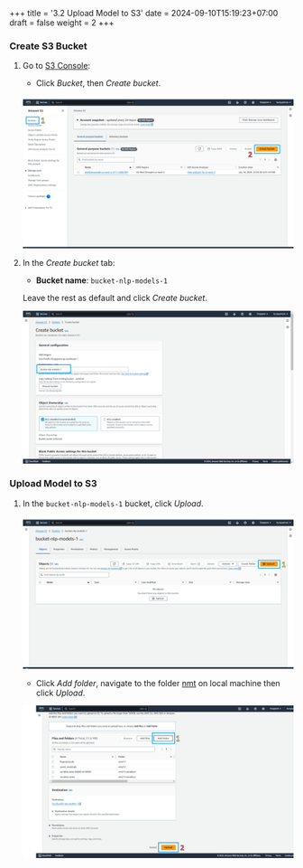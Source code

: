 +++
title = '3.2 Upload Model to S3'
date = 2024-09-10T15:19:23+07:00
draft = false
weight = 2
+++

### Create S3 Bucket
1. Go to [S3 Console](https://console.aws.amazon.com/s3/home):
    - Click *Bucket*, then *Create bucket*.

   ![S3 Console](/static/images/3-create-model-storage-with-s3/img-20.png)

2. In the *Create bucket* tab:
    - **Bucket name**: `bucket-nlp-models-1`

   Leave the rest as default and click *Create bucket*.

   ![Create Bucket](/static/images/3-create-model-storage-with-s3/img-21.png)

### Upload Model to S3
1. In the `bucket-nlp-models-1` bucket, click *Upload*.

   ![Upload Model](/static/images/3-create-model-storage-with-s3/img-6.png)

   - Click *Add folder*, navigate to the folder [nmt]() on local machine then click *Upload*.

   ![Upload Model](/static/images/3-create-model-storage-with-s3/img-7.png)

   